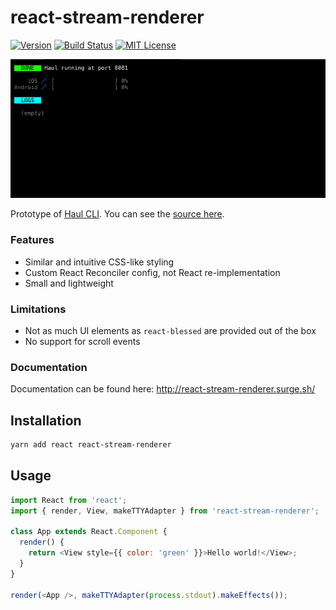 # react-stream-renderer

[![Version][version-badge]][package]
[![Build Status][build-badge]][build]
[![MIT License][license-badge]][license]

![Prototype of Haul CLI](./haul-cli-preview.gif)

Prototype of [Haul CLI](https://github.com/callstack/haul). You can see the [source here](https://github.com/callstack/haul/blob/b5de93c580128a8f5be48c01e4f87211d7e70435/src/server/ui.js#L74-L346).

### Features

* Similar and intuitive CSS-like styling
* Custom React Reconciler config, not React re-implementation
* Small and lightweight

### Limitations

* Not as much UI elements as `react-blessed` are provided out of the box
* No support for scroll events

### Documentation

Documentation can be found here: http://react-stream-renderer.surge.sh/

## Installation

```bash
yarn add react react-stream-renderer
```

## Usage

```js
import React from 'react';
import { render, View, makeTTYAdapter } from 'react-stream-renderer';

class App extends React.Component {
  render() {
    return <View style={{ color: 'green' }}>Hello world!</View>;
  }
}

render(<App />, makeTTYAdapter(process.stdout).makeEffects());
```

<!-- badges -->

[build-badge]: https://img.shields.io/circleci/project/github/zamotany/react-stream-renderer/master.svg?style=flat-square
[build]: https://circleci.com/gh/zamotany/react-stream-renderer
[license-badge]: https://img.shields.io/npm/l/linaria.svg?style=flat-square
[license]: https://opensource.org/licenses/MIT
[version-badge]: https://img.shields.io/npm/v/react-stream-renderer.svg?style=flat-square
[package]: https://www.npmjs.com/package/react-stream-renderer
